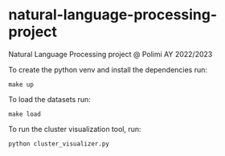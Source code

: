 # natural-language-processing-project
Natural Language Processing project @ Polimi AY 2022/2023

To create the python venv and install the dependencies run:
```
make up
```

To load the datasets run:
```
make load
```

To run the cluster visualization tool, run:
```
python cluster_visualizer.py
```

